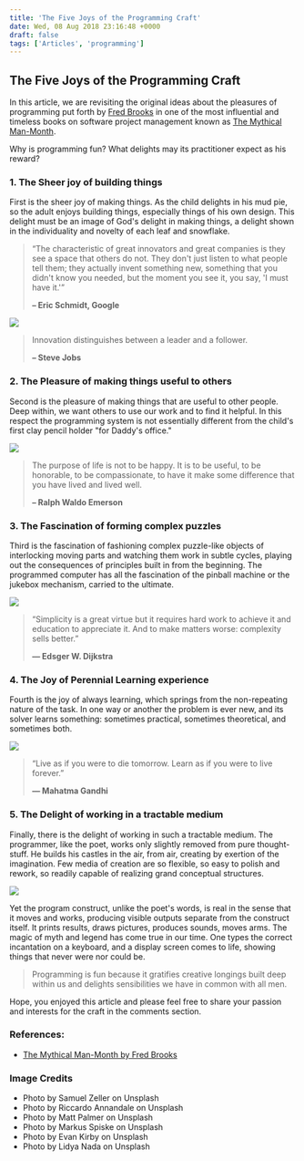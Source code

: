 ```yaml
---
title: 'The Five Joys of the Programming Craft'
date: Wed, 08 Aug 2018 23:16:48 +0000
draft: false
tags: ['Articles', 'programming']
---
```


The Five Joys of the Programming Craft
--------------------------------------

In this article, we are revisiting the original ideas about the pleasures of programming put forth by [Fred Brooks](https://en.wikipedia.org/wiki/Fred_Brooks) in one of the most influential and timeless books on software project management known as [The Mythical Man-Month](https://en.wikipedia.org/wiki/The_Mythical_Man-Month).

Why is programming fun? What delights may its practitioner expect as his reward?

### 1\. The Sheer joy of building things

First is the sheer joy of making things. As the child delights in his mud pie, so the adult enjoys building things, especially things of his own design. This delight must be an image of God's delight in making things, a delight shown in the individuality and novelty of each leaf and snowflake.

> “The characteristic of great innovators and great companies is they see a space that others do not. They don't just listen to what people tell them; they actually invent something new, something that you didn't know you needed, but the moment you see it, you say, 'I must have it.'”
> 
> **– Eric Schmidt, Google**

![](/wp-content/uploads/2018/08/sheer-joy.jpg)

> Innovation distinguishes between a leader and a follower.
> 
> **– Steve Jobs**

### 2\. The Pleasure of making things useful to others

Second is the pleasure of making things that are useful to other people. Deep within, we want others to use our work and to find it helpful. In this respect the programming system is not essentially different from the child's first clay pencil holder "for Daddy's office."

![](/wp-content/uploads/2018/08/useful-to-others.jpg)

> The purpose of life is not to be happy. It is to be useful, to be honorable, to be compassionate, to have it make some difference that you have lived and lived well.
> 
> **– Ralph Waldo Emerson**

### 3\. The Fascination of forming complex puzzles

Third is the fascination of fashioning complex puzzle-like objects of interlocking moving parts and watching them work in subtle cycles, playing out the consequences of principles built in from the beginning. The programmed computer has all the fascination of the pinball machine or the jukebox mechanism, carried to the ultimate.

![](/wp-content/uploads/2018/08/complex-puzzles.jpg)

> “Simplicity is a great virtue but it requires hard work to achieve it and education to appreciate it. And to make matters worse: complexity sells better.”
> 
> **― Edsger W. Dijkstra**

### 4\. The Joy of Perennial Learning experience

Fourth is the joy of always learning, which springs from the non-repeating nature of the task. In one way or another the problem is ever new, and its solver learns something: sometimes practical, sometimes theoretical, and sometimes both.

![](/wp-content/uploads/2018/08/perennial-learning.jpg)

> “Live as if you were to die tomorrow. Learn as if you were to live forever.”
> 
> **― Mahatma Gandhi**

### 5\. The Delight of working in a tractable medium

Finally, there is the delight of working in such a tractable medium. The programmer, like the poet, works only slightly removed from pure thought-stuff. He builds his castles in the air, from air, creating by exertion of the imagination. Few media of creation are so flexible, so easy to polish and rework, so readily capable of realizing grand conceptual structures.

![](/wp-content/uploads/2018/08/tractable-medium.jpg)

Yet the program construct, unlike the poet's words, is real in the sense that it moves and works, producing visible outputs separate from the construct itself. It prints results, draws pictures, produces sounds, moves arms. The magic of myth and legend has come true in our time. One types the correct incantation on a keyboard, and a display screen comes to life, showing things that never were nor could be.

> Programming is fun because it gratifies creative longings built deep within us and delights sensibilities we have in common with all men.

Hope, you enjoyed this article and please feel free to share your passion and interests for the craft in the comments section.

### References:

*   [The Mythical Man-Month by Fred Brooks](https://en.wikipedia.org/wiki/The_Mythical_Man-Month)

### Image Credits

*   Photo by Samuel Zeller on Unsplash
*   Photo by Riccardo Annandale on Unsplash
*   Photo by Matt Palmer on Unsplash
*   Photo by Markus Spiske on Unsplash
*   Photo by Evan Kirby on Unsplash
*   Photo by Lidya Nada on Unsplash

